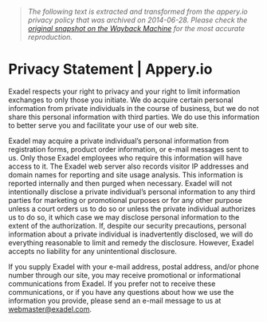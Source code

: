> *The following text is extracted and transformed from the appery.io privacy policy that was archived on 2014-06-28. Please check the [original snapshot on the Wayback Machine](https://web.archive.org/web/20140628191629id_/http%3A//appery.io/privacy-statement) for the most accurate reproduction.*

# Privacy Statement | Appery.io

Exadel respects your right to privacy and your right to limit information exchanges to only those you initiate. We do acquire certain personal information from private individuals in the course of business, but we do not share this personal information with third parties. We do use this information to better serve you and facilitate your use of our web site.

Exadel may acquire a private individual’s personal information from registration forms, product order information, or e-mail messages sent to us. Only those Exadel employees who require this information will have access to it. The Exadel web server also records visitor IP addresses and domain names for reporting and site usage analysis. This information is reported internally and then purged when necessary. Exadel will not intentionally disclose a private individual’s personal information to any third parties for marketing or promotional purposes or for any other purpose unless a court orders us to do so or unless the private individual authorizes us to do so, it which case we may disclose personal information to the extent of the authorization. If, despite our security precautions, personal information about a private individual is inadvertently disclosed, we will do everything reasonable to limit and remedy the disclosure. However, Exadel accepts no liability for any unintentional disclosure.

If you supply Exadel with your e-mail address, postal address, and/or phone number through our site, you may receive promotional or informational communications from Exadel. If you prefer not to receive these communications, or if you have any questions about how we use the information you provide, please send an e-mail message to us at webmaster@exadel.com.
